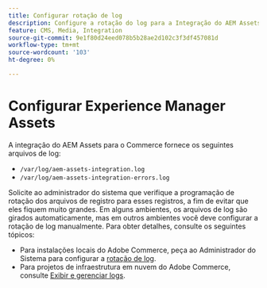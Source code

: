 ```yaml
---
title: Configurar rotação de log
description: Configure a rotação do log para a Integração do AEM Assets para o Commerce.
feature: CMS, Media, Integration
source-git-commit: 9e1f80d24eed078b5b28ae2d102c3f3df457081d
workflow-type: tm+mt
source-wordcount: '103'
ht-degree: 0%

---
```


# Configurar Experience Manager Assets

A integração do AEM Assets para o Commerce fornece os seguintes arquivos de log:

- `/var/log/aem-assets-integration.log`
- `/var/log/aem-assets-integration-errors.log`

Solicite ao administrador do sistema que verifique a programação de rotação dos arquivos de registro para esses registros, a fim de evitar que eles fiquem muito grandes. Em alguns ambientes, os arquivos de log são girados automaticamente, mas em outros ambientes você deve configurar a rotação de log manualmente. Para obter detalhes, consulte os seguintes tópicos:

- Para instalações locais do Adobe Commerce, peça ao Administrador do Sistema para configurar a [rotação de log](https://experienceleague.adobe.com/docs/commerce-operations/installation-guide/next-steps/configuration.html?lang=pt-BR#server-settings).
- Para projetos de infraestrutura em nuvem do Adobe Commerce, consulte [Exibir e gerenciar logs](https://experienceleague.adobe.com/docs/commerce-cloud-service/user-guide/develop/test/log-locations.html?lang=pt-BR).


